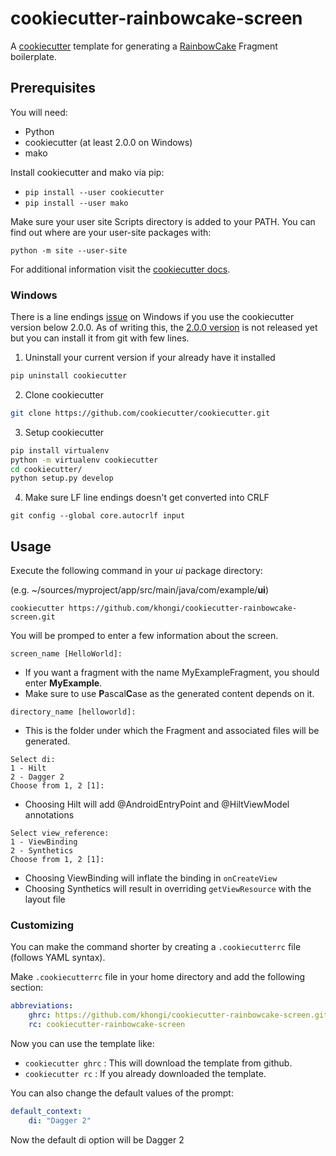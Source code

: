 # cookiecutter-rainbowcake-screen
A [cookiecutter](https://github.com/cookiecutter/cookiecutter) template for generating a [RainbowCake](https://rainbowcake.dev/) Fragment boilerplate.

## Prerequisites

You will need:
- Python
- cookiecutter (at least 2.0.0 on Windows)
- mako

Install cookiecutter and mako via pip:
- `pip install --user cookiecutter`
- `pip install --user mako`

Make sure your user site Scripts directory is added to your PATH.
You can find out where are your user-site packages with:

`python -m site --user-site`

For additional information visit the [cookiecutter docs](https://cookiecutter.readthedocs.io/en/stable/installation.html).

### Windows
There is a line endings [issue](https://github.com/cookiecutter/cookiecutter/issues/405) on Windows if you use the cookiecutter version below 2.0.0.
As of writing this, the [2.0.0 version](https://github.com/cookiecutter/cookiecutter/issues/1555) is not released yet but you can install it from git with few lines.

1. Uninstall your current version if your already have it installed
```Bash
pip uninstall cookiecutter
```
2. Clone cookiecutter
```Bash
git clone https://github.com/cookiecutter/cookiecutter.git
```
3. Setup cookiecutter
```Bash
pip install virtualenv
python -m virtualenv cookiecutter
cd cookiecutter/
python setup.py develop
```

4. Make sure LF line endings doesn't get converted into CRLF
```
git config --global core.autocrlf input
```

## Usage

Execute the following command in your *ui* package directory:

(e.g. ~/sources/myproject/app/src/main/java/com/example/**ui**)

`cookiecutter https://github.com/khongi/cookiecutter-rainbowcake-screen.git`

You will be promped to enter a few information about the screen.

```
screen_name [HelloWorld]:
```

* If you want a fragment with the name MyExampleFragment, you should enter **MyExample**.
* Make sure to use **P**ascal**C**ase as the generated content depends on it.

```
directory_name [helloworld]:
```

* This is the folder under which the Fragment and associated files will be generated.

```
Select di:
1 - Hilt
2 - Dagger 2
Choose from 1, 2 [1]:
```

* Choosing Hilt will add @AndroidEntryPoint and @HiltViewModel annotations

```
Select view_reference:
1 - ViewBinding
2 - Synthetics
Choose from 1, 2 [1]:
```

* Choosing ViewBinding will inflate the binding in `onCreateView`
* Choosing Synthetics will result in overriding `getViewResource` with the layout file

### Customizing

You can make the command shorter by creating a `.cookiecutterrc` file (follows YAML syntax).

Make `.cookiecutterrc` file in your home directory and add the following section:
```yaml
abbreviations:
    ghrc: https://github.com/khongi/cookiecutter-rainbowcake-screen.git
    rc: cookiecutter-rainbowcake-screen
```

Now you can use the template like:

- `cookiecutter ghrc` : This will download the template from github.
- `cookiecutter rc` : If you already downloaded the template.

You can also change the default values of the prompt:
```yaml
default_context:
    di: "Dagger 2"
```

Now the default di option will be Dagger 2
